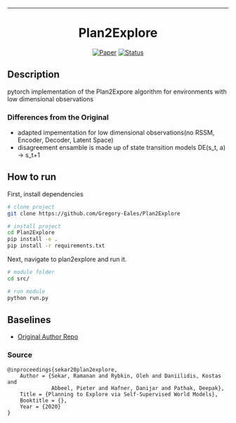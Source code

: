 ---   
<div align="center">    
 
# Plan2Explore    

[![Paper](https://img.shields.io/badge/Paper-arXiv%3A2005.05960-red.svg)](https://arxiv.org/pdf/2005.05960.pdf)
[![Status](https://img.shields.io/badge/Status-Incomplete-red.svg)]()

</div>
 
## Description   
pytorch implementation of the Plan2Expore algorithm for environments with low dimensional observations

### Differences from the Original

- adapted impementation for low dimensional observations(no RSSM, Encoder, Decoder, Latent Space)
- disagreement ensamble is made up of state transition models DE(s_t, a) -> s_t+1

## How to run   
First, install dependencies   
```bash
# clone project   
git clone https://github.com/Gregory-Eales/Plan2Explore  

# install project   
cd Plan2Explore 
pip install -e .   
pip install -r requirements.txt
 ```   
 Next, navigate to plan2explore and run it.   
 ```bash
# module folder
cd src/    

# run module
python run.py    
```

## Baselines    
- [Original Author Repo](https://github.com/ramanans1/plan2explore) 

### Source  
```
@inproceedings{sekar20plan2explore,
    Author = {Sekar, Ramanan and Rybkin, Oleh and Daniilidis, Kostas and
              Abbeel, Pieter and Hafner, Danijar and Pathak, Deepak},
    Title = {Planning to Explore via Self-Supervised World Models},
    Booktitle = {},
    Year = {2020}
}
```   
